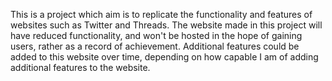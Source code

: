 This is a project which aim is to replicate the functionality and features of websites such as Twitter and Threads.
The website made in this project will have reduced functionality, and won't be hosted in the hope of gaining users, rather as a record of achievement.
Additional features could be added to this website over time, depending on how capable I am of adding additional features to the website.